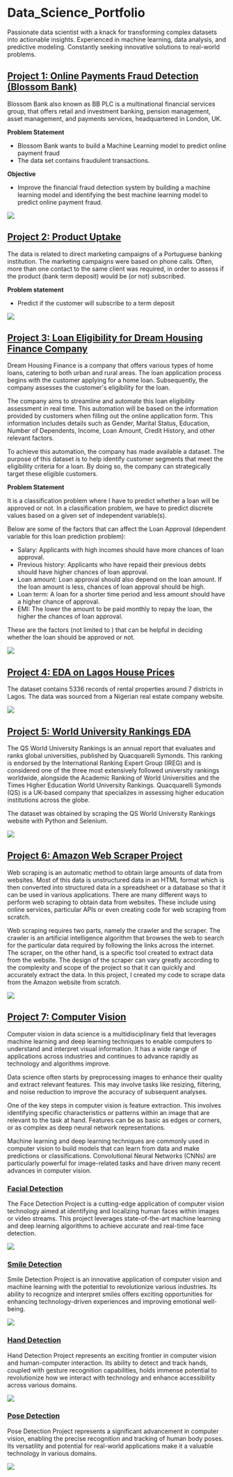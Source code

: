 # Data_Science_Portfolio
Passionate data scientist with a knack for transforming complex datasets into actionable insights. Experienced in machine learning, data analysis, and predictive modeling. Constantly seeking innovative solutions to real-world problems.

## [Project 1: Online Payments Fraud Detection (Blossom Bank)](https://github.com/Wakilu/Data_Science_Portfolio__/blob/main/Online%20Payments%20Fraud%20Detection%20case%20study%20Blossom%20Bank.ipynb)
Blossom Bank also known as BB PLC is a multinational financial services group, that offers retail and investment banking, pension management, asset management, and payments services, headquartered in London, UK.

**Problem Statement**

* Blossom Bank wants to build a Machine Learning model to predict online payment fraud
* The data set contains fraudulent transactions.

**Objective**
* Improve the financial fraud detection system by building a machine learning model and identifying the best machine learning model to predict online payment fraud.

![](/images/isFraud.png)


## [Project 2: Product Uptake](https://github.com/Wakilu/Machine-Learning-Project/blob/main/Oloyade%20Wakilu%20-%20Predict%20Product%20Uptake%201.ipynb)
The data is related to direct marketing campaigns of a Portuguese banking institution. The marketing campaigns were based on phone calls. Often, more than one contact to the same client was required, in order to assess if the product (bank term deposit) would be (or not) subscribed.

**Problem statement**
* Predict if the customer will subscribe to a term deposit

![](/images/product.png)

## [Project 3: Loan Eligibility for Dream Housing Finance Company](https://github.com/Wakilu/Data_Science_Portfolio__/blob/main/Loan%20Eligibility%20for%20Dream%20Housing%20Finance%20company.ipynb)
Dream Housing Finance is a company that offers various types of home loans, catering to both urban and rural areas. The loan application process begins with the customer applying for a home loan. Subsequently, the company assesses the customer's eligibility for the loan.

The company aims to streamline and automate this loan eligibility assessment in real time. This automation will be based on the information provided by customers when filling out the online application form. This information includes details such as Gender, Marital Status, Education, Number of Dependents, Income, Loan Amount, Credit History, and other relevant factors.

To achieve this automation, the company has made available a dataset. The purpose of this dataset is to help identify customer segments that meet the eligibility criteria for a loan. By doing so, the company can strategically target these eligible customers.

**Problem Statement**

It is a classification problem where I have to predict whether a loan will be approved or not. In a classification problem, we have to predict discrete values based on a given set of independent variable(s).

Below are some of the factors that can affect the Loan Approval (dependent variable for this loan prediction problem):
* Salary: Applicants with high incomes should have more chances of loan approval.
* Previous history: Applicants who have repaid their previous debts should have higher chances of loan approval.
* Loan amount: Loan approval should also depend on the loan amount. If the loan amount is less, chances of loan approval should be high.
* Loan term: A loan for a shorter time period and less amount should have a higher chance of approval.
* EMI: The lower the amount to be paid monthly to repay the loan, the higher the chances of loan approval.
  
These are the factors (not limited to ) that can be helpful in deciding whether the loan should be approved or not.

![](/images/loan.png)

## [Project 4: EDA on Lagos House Prices](https://github.com/Wakilu/Basic-EDA-on-Lagos-House-Prices-Data-Set/blob/main/Beginner%20EDA%20%20Work%20Book%20-%20Lagos%20House%20Prices%20Set.ipynb)
The dataset contains 5336 records of rental properties around 7 districts in Lagos. The data was sourced from a Nigerian real estate company website.

![](/images/lagos%20house%20prices.png)

## [Project 5: World University Rankings EDA](https://github.com/Wakilu/Data_Science_Portfolio__/blob/main/EDA%20World%20University%20Rankings.ipynb)
The QS World University Rankings is an annual report that evaluates and ranks global universities, published by Quacquarelli Symonds. This ranking is endorsed by the International Ranking Expert Group (IREG) and is considered one of the three most extensively followed university rankings worldwide, alongside the Academic Ranking of World Universities and the Times Higher Education World University Rankings. Quacquarelli Symonds (QS) is a UK-based company that specializes in assessing higher education institutions across the globe.

The dataset was obtained by scraping the QS World University Rankings website with Python and Selenium.

![](/images/university.png)

## [Project 6: Amazon Web Scraper Project](https://github.com/Wakilu/Data_Science_Portfolio__/blob/main/Amazon%20Web%20Scraper%20Project.ipynb)
Web scraping is an automatic method to obtain large amounts of data from websites. Most of this data is unstructured data in an HTML format which is then converted into structured data in a spreadsheet or a database so that it can be used in various applications. There are many different ways to perform web scraping to obtain data from websites. These include using online services, particular APIs or even creating code for web scraping from scratch.

Web scraping requires two parts, namely the crawler and the scraper. The crawler is an artificial intelligence algorithm that browses the web to search for the particular data required by following the links across the internet. The scraper, on the other hand, is a specific tool created to extract data from the website. The design of the scraper can vary greatly according to the complexity and scope of the project so that it can quickly and accurately extract the data. In this project, I created my code to scrape data from the Amazon website from scratch.

![](/images/Web-Scraping.png)

## [Project 7: Computer Vision]()
Computer vision in data science is a multidisciplinary field that leverages machine learning and deep learning techniques to enable computers to understand and interpret visual information. It has a wide range of applications across industries and continues to advance rapidly as technology and algorithms improve.

Data science often starts by preprocessing images to enhance their quality and extract relevant features. This may involve tasks like resizing, filtering, and noise reduction to improve the accuracy of subsequent analyses. 

One of the key steps in computer vision is feature extraction. This involves identifying specific characteristics or patterns within an image that are relevant to the task at hand. Features can be as basic as edges or corners, or as complex as deep neural network representations.

Machine learning and deep learning techniques are commonly used in computer vision to build models that can learn from data and make predictions or classifications. Convolutional Neural Networks (CNNs) are particularly powerful for image-related tasks and have driven many recent advances in computer vision.

### [Facial Detection](https://github.com/Wakilu/Facial-Detection-Procject/blob/main/Facial%20Detection%20using%20open%20cv.ipynb)
The Face Detection Project is a cutting-edge application of computer vision technology aimed at identifying and localizing human faces within images or video streams. This project leverages state-of-the-art machine learning and deep learning algorithms to achieve accurate and real-time face detection.

![](/images/Facial.PNG)

### [Smile Detection](https://github.com/Wakilu/Smile-Detection-Project/blob/main/Smile%20Detection%20.ipynb)
Smile Detection Project is an innovative application of computer vision and machine learning with the potential to revolutionize various industries. Its ability to recognize and interpret smiles offers exciting opportunities for enhancing technology-driven experiences and improving emotional well-being. 

![](/images/Smile.PNG)

### [Hand Detection](https://github.com/Wakilu/Hand-Detection-Project/blob/main/Hand%20Detection%20Project.ipynb)
Hand Detection Project represents an exciting frontier in computer vision and human-computer interaction. Its ability to detect and track hands, coupled with gesture recognition capabilities, holds immense potential to revolutionize how we interact with technology and enhance accessibility across various domains. 

![](/images/Hand.PNG)

### [Pose Detection](https://github.com/Wakilu/Pose-Detection-Project/blob/main/Pose%20Detection%20Project.ipynb)
Pose Detection Project represents a significant advancement in computer vision, enabling the precise recognition and tracking of human body poses. Its versatility and potential for real-world applications make it a valuable technology in various domains.

![](/images/Pose.PNG)


